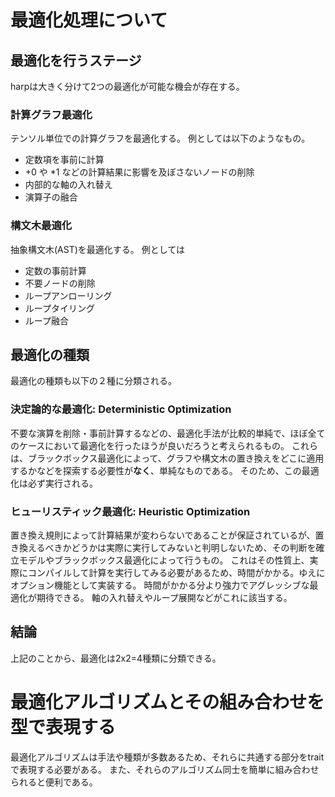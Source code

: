 # 最適化処理について

## 最適化を行うステージ
harpは大きく分けて2つの最適化が可能な機会が存在する。

### 計算グラフ最適化
テンソル単位での計算グラフを最適化する。
例としては以下のようなもの。
 - 定数項を事前に計算
 - +0 や *1 などの計算結果に影響を及ぼさないノードの削除
 - 内部的な軸の入れ替え
 - 演算子の融合

### 構文木最適化
抽象構文木(AST)を最適化する。
例としては
 - 定数の事前計算
 - 不要ノードの削除
 - ループアンローリング
 - ループタイリング
 - ループ融合

## 最適化の種類
最適化の種類も以下の２種に分類される。

### 決定論的な最適化: Deterministic Optimization
不要な演算を削除・事前計算するなどの、最適化手法が比較的単純で、ほぼ全てのケースにおいて最適化を行ったほうが良いだろうと考えられるもの。
これらは、ブラックボックス最適化によって、グラフや構文木の置き換えをどこに適用するかなどを探索する必要性が**なく**、単純なものである。
そのため、この最適化は必ず実行される。

### ヒューリスティック最適化: Heuristic Optimization
置き換え規則によって計算結果が変わらないであることが保証されているが、置き換えるべきかどうかは実際に実行してみないと判明しないため、その判断を確立モデルやブラックボックス最適化によって行うもの。
これはその性質上、実際にコンパイルして計算を実行してみる必要があるため、時間がかかる。ゆえにオプション機能として実装する。
時間がかかる分より強力でアグレッシブな最適化が期待できる。
軸の入れ替えやループ展開などがこれに該当する。

## 結論
上記のことから、最適化は2x2=4種類に分類できる。

# 最適化アルゴリズムとその組み合わせを型で表現する
最適化アルゴリズムは手法や種類が多数あるため、それらに共通する部分をtraitで表現する必要がある。
また、それらのアルゴリズム同士を簡単に組み合わせられると便利である。
